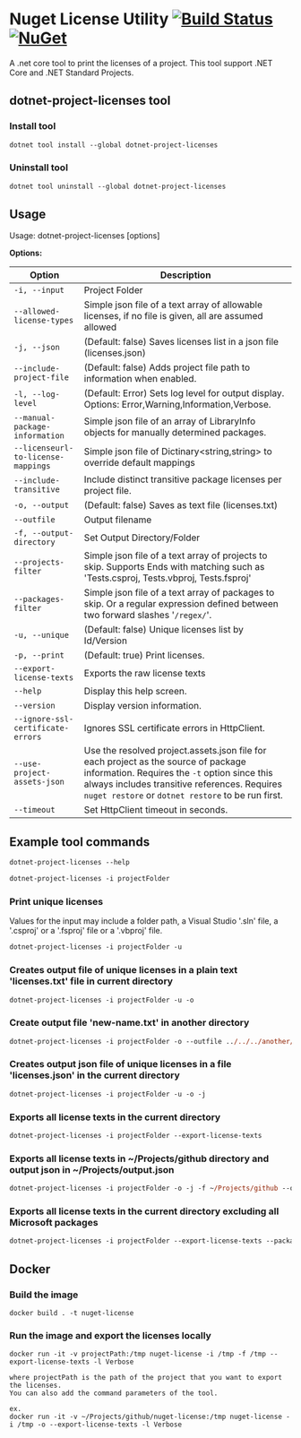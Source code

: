 # Nuget License Utility [![Build Status](https://travis-ci.com/tomchavakis/nuget-license.svg?branch=develop)](https://travis-ci.com/tomchavakis/nuget-license.svg?branch=develop) [![NuGet](https://img.shields.io/nuget/v/dotnet-project-licenses.svg)](https://www.nuget.org/packages/dotnet-project-licenses)


A .net core tool to print the licenses of a project. This tool support .NET Core and .NET Standard Projects.

## dotnet-project-licenses tool

### Install tool

```ps
dotnet tool install --global dotnet-project-licenses

```

### Uninstall tool

```ps
dotnet tool uninstall --global dotnet-project-licenses
```

## Usage

Usage: dotnet-project-licenses [options]

**Options:**

| Option | Description |
|------|-------------|
| `-i, --input` | Project Folder |
| `--allowed-license-types` | Simple json file of a text array of allowable licenses, if no file is given, all are assumed allowed |
| `-j, --json` | (Default: false) Saves licenses list in a json file (licenses.json) |
| `--include-project-file` | (Default: false) Adds project file path to information when enabled. |
| `-l, --log-level` | (Default: Error) Sets log level for output display. Options: Error,Warning,Information,Verbose. |
| `--manual-package-information` | Simple json file of an array of LibraryInfo objects for manually determined packages. |
| `--licenseurl-to-license-mappings` | Simple json file of Dictinary<string,string> to override default mappings |
| `--include-transitive` | Include distinct transitive package licenses per project file. |
| `-o, --output` | (Default: false) Saves as text file (licenses.txt) |
| `--outfile` | Output filename |
| `-f, --output-directory` | Set Output Directory/Folder |
| `--projects-filter` | Simple json file of a text array of projects to skip. Supports Ends with matching such as 'Tests.csproj, Tests.vbproj, Tests.fsproj' |
| `--packages-filter` | Simple json file of a text array of packages to skip. Or a regular expression defined between two forward slashes '`/regex/`'. |
| `-u, --unique` | (Default: false) Unique licenses list by Id/Version |
| `-p, --print` | (Default: true) Print licenses. |
| `--export-license-texts` | Exports the raw license texts |
| `--help` | Display this help screen. |
| `--version` | Display version information. |
| `--ignore-ssl-certificate-errors` | Ignores SSL certificate errors in HttpClient. |
| `--use-project-assets-json` | Use the resolved project.assets.json file for each project as the source of package information. Requires the `-t` option since this always includes transitive references. Requires `nuget restore` or `dotnet restore` to be run first. |
| `--timeout` | Set HttpClient timeout in seconds. |

## Example tool commands

```ps
dotnet-project-licenses --help
```

```ps
dotnet-project-licenses -i projectFolder
```

### Print unique licenses

Values for the input may include a folder path, a Visual Studio '.sln' file, a '.csproj' or a '.fsproj' file or a '.vbproj' file.

```ps
dotnet-project-licenses -i projectFolder -u
```

### Creates output file of unique licenses in a plain text 'licenses.txt' file in current directory

```ps
dotnet-project-licenses -i projectFolder -u -o
```

### Create output file 'new-name.txt' in another directory

```ps
dotnet-project-licenses -i projectFolder -o --outfile ../../../another/folder/new-name.txt
```

### Creates output json file of unique licenses in a file 'licenses.json' in the current directory

```ps
dotnet-project-licenses -i projectFolder -u -o -j
```

### Exports all license texts in the current directory

```ps
dotnet-project-licenses -i projectFolder --export-license-texts
```

### Exports all license texts in ~/Projects/github directory and output json in ~/Projects/output.json

```ps
dotnet-project-licenses -i projectFolder -o -j -f ~/Projects/github --outfile ~/Projects/output.json --export-license-texts
```

### Exports all license texts in the current directory excluding all Microsoft packages

```ps
dotnet-project-licenses -i projectFolder --export-license-texts --packages-filter '/Microsoft.*/'
```

## Docker

### Build the image
```
docker build . -t nuget-license
```
### Run the image and export the licenses locally
```
docker run -it -v projectPath:/tmp nuget-license -i /tmp -f /tmp --export-license-texts -l Verbose

where projectPath is the path of the project that you want to export the licenses. 
You can also add the command parameters of the tool.

ex.
docker run -it -v ~/Projects/github/nuget-license:/tmp nuget-license -i /tmp -o --export-license-texts -l Verbose
```
